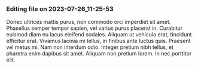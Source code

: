 

### Editing file on 2023-07-26_11-25-53

Donec ultrices mattis purus, non commodo orci imperdiet sit amet. Phasellus semper tempor sapien, vel varius purus placerat in. Curabitur euismod diam eu lacus eleifend sodales. Aliquam ut vehicula erat, tincidunt efficitur erat. Vivamus lacinia mi tellus, in finibus ante luctus quis. Praesent vel metus mi. Nam non interdum odio. Integer pretium nibh tellus, et pharetra enim dapibus sit amet. Aliquam non pretium lorem. In nec porttitor elit.


